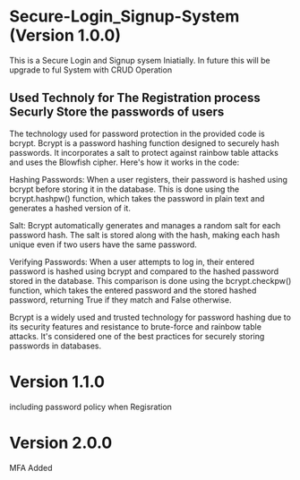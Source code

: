 # Secure-Login_Signup-System (Version 1.0.0)
 This is a Secure Login and Signup sysem Iniatially. In future this will be upgrade to ful System with CRUD Operation


## Used Technoly for The Registration process Securly Store the passwords of users

The technology used for password protection in the provided code is bcrypt. Bcrypt is a password hashing function designed to securely hash passwords. It incorporates a salt to protect against rainbow table attacks and uses the Blowfish cipher. Here's how it works in the code:

Hashing Passwords: When a user registers, their password is hashed using bcrypt before storing it in the database. This is done using the bcrypt.hashpw() function, which takes the password in plain text and generates a hashed version of it.

Salt: Bcrypt automatically generates and manages a random salt for each password hash. The salt is stored along with the hash, making each hash unique even if two users have the same password.

Verifying Passwords: When a user attempts to log in, their entered password is hashed using bcrypt and compared to the hashed password stored in the database. This comparison is done using the bcrypt.checkpw() function, which takes the entered password and the stored hashed password, returning True if they match and False otherwise.

Bcrypt is a widely used and trusted technology for password hashing due to its security features and resistance to brute-force and rainbow table attacks. It's considered one of the best practices for securely storing passwords in databases.


# Version 1.1.0

including password policy when Regisration

# Version 2.0.0

MFA Added